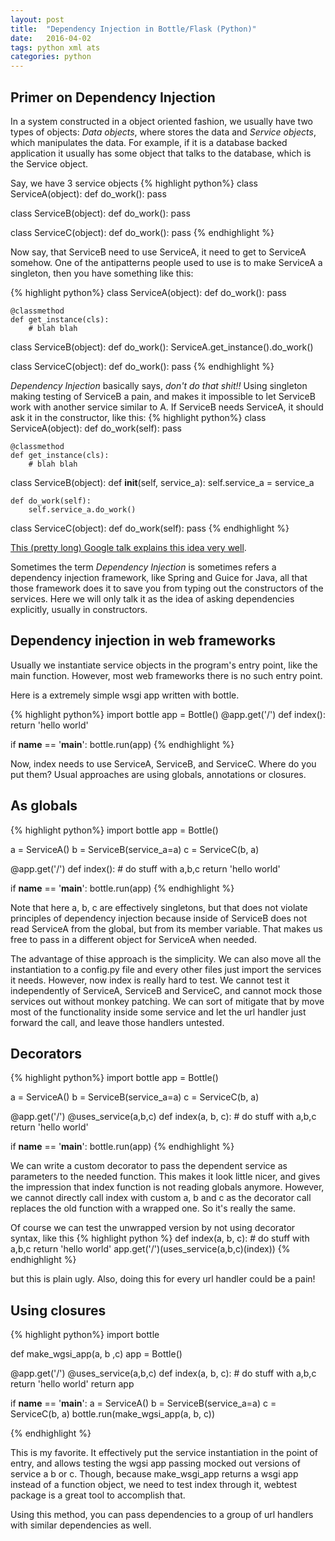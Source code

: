 ```yaml
---
layout: post
title:  "Dependency Injection in Bottle/Flask (Python)"
date:   2016-04-02
tags: python xml ats
categories: python
---
```


Primer on Dependency Injection
------------------------------

In a system constructed in a object oriented fashion, we usually
have two types of objects: _Data objects_, where
stores the data and _Service objects_, which manipulates the data. For example,
if it is a database backed application it usually has some
object that talks to the database, which is the Service object.

Say, we have 3 service objects
{% highlight python%}
class ServiceA(object):
    def do_work():
        pass

class ServiceB(object):
    def do_work():
        pass

class ServiceC(object):
    def do_work():
        pass
{% endhighlight %}

Now say, that ServiceB need to use ServiceA, it need to get to ServiceA somehow.
One of the antipatterns people used to use is to make ServiceA a singleton,
then you have something like this:

{% highlight python%}
class ServiceA(object):
    def do_work():
        pass

    @classmethod
    def get_instance(cls):
        # blah blah

class ServiceB(object):
    def do_work():
        ServiceA.get_instance().do_work()

class ServiceC(object):
    def do_work():
        pass
{% endhighlight %}

_Dependency Injection_ basically says, _don't do that shit!!_ Using singleton
making testing of ServiceB a pain, and makes it impossible to let ServiceB
work with another service similar to A. If ServiceB needs ServiceA, it should
ask it in the constructor, like this:
{% highlight python%}
class ServiceA(object):
    def do_work(self):
        pass

    @classmethod
    def get_instance(cls):
        # blah blah

class ServiceB(object):
    def __init__(self, service_a):
        self.service_a = service_a

    def do_work(self):
        self.service_a.do_work()

class ServiceC(object):
    def do_work(self):
        pass
{% endhighlight %}

[This (pretty long) Google talk explains this idea very well](https://www.youtube.com/watch?v=-FRm3VPhseI).

Sometimes the term *Dependency Injection* is sometimes refers a dependency injection
framework, like Spring and Guice for Java, all that those framework does it to
save you from typing out the constructors of the services. Here we will only talk
it as the idea of asking dependencies explicitly, usually in constructors.

Dependency injection in web frameworks
--------------------------------------

Usually we instantiate service objects in the program's entry point,
like the main function. However, most web frameworks there is no such
entry point.

Here is a extremely simple wsgi app written with bottle.


{% highlight python%}
import bottle
app = Bottle()
@app.get('/')
def index():
    return 'hello world'

if __name__ == '__main__':
    bottle.run(app)
{% endhighlight %}

Now, index needs to use ServiceA, ServiceB, and ServiceC. Where do you put them?
Usual approaches are using globals, annotations or closures.

As globals
----------
{% highlight python%}
import bottle
app = Bottle()

a = ServiceA()
b = ServiceB(service_a=a)
c = ServiceC(b, a)

@app.get('/')
def index():
    # do stuff with a,b,c
    return 'hello world'

if __name__ == '__main__':
    bottle.run(app)
{% endhighlight %}

Note that here a, b, c are effectively singletons, but that does not
violate principles of dependency injection because inside of ServiceB does not
read ServiceA from the global, but from its member variable. That makes
us free to pass in a different object for ServiceA when needed.

The advantage of thise approach is the simplicity. We can also move all the
instantiation to a config.py file and every other files just import
the services it needs.
However, now index is really hard to test. We cannot test it independently of
ServiceA, ServiceB and ServiceC, and cannot mock those services out without
monkey patching. We can sort of mitigate that by move most of the functionality
inside some service and let the url handler just forward the call, and leave
those handlers untested.

Decorators
----------
{% highlight python%}
import bottle
app = Bottle()

a = ServiceA()
b = ServiceB(service_a=a)
c = ServiceC(b, a)

@app.get('/')
@uses_service(a,b,c)
def index(a, b, c):
    # do stuff with a,b,c
    return 'hello world'

if __name__ == '__main__':
    bottle.run(app)
{% endhighlight %}

We can write a custom decorator to pass the dependent service as parameters to 
the needed function.
This makes it look little nicer, and gives the impression that index function is not reading
globals anymore. However, we cannot directly call index with custom a, b and
c as the decorator call replaces the old function with a wrapped one. So it's really
the same.

Of course we can test the unwrapped version by not using decorator syntax,
like this
{% highlight python %}
def index(a, b, c):
    # do stuff with a,b,c
    return 'hello world'
app.get('/')(uses_service(a,b,c)(index))
{% endhighlight %}

but this is plain ugly. Also, doing this for every url handler could be a pain!

Using closures
--------------
{% highlight python%}
import bottle

def make_wgsi_app(a, b ,c)
  app = Bottle()

  @app.get('/')
  @uses_service(a,b,c)
  def index(a, b, c):
      # do stuff with a,b,c
      return 'hello world'
  return app

if __name__ == '__main__':
    a = ServiceA()
    b = ServiceB(service_a=a)
    c = ServiceC(b, a)
    bottle.run(make_wgsi_app(a, b, c))

{% endhighlight %}

This is my favorite. It effectively put the service instantiation in the point
of entry, and allows testing the wgsi app passing mocked out versions of
service a b or c. Though, because make_wsgi_app returns a wsgi app instead of
a function object, we need to test index through it, webtest package is a
great tool to accomplish that.

Using this method, you can pass dependencies to a group of url handlers
with similar dependencies as well.

